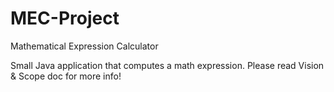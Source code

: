 # MEC-Project
Mathematical Expression Calculator

Small Java application that computes a math expression. Please read Vision & Scope doc for more info!
